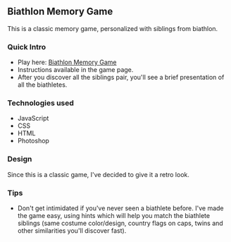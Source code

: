 ## Biathlon Memory Game

This is a classic memory game, personalized with siblings from biathlon. 

### Quick Intro

- Play here: [Biathlon Memory Game](https://silviurdr.github.io/memory-game-biathlon/)
- Instructions available in the game page.
- After you discover all the siblings pair, you'll see a brief presentation of all the biathletes.


### Technologies used

- JavaScript
- CSS
- HTML
- Photoshop


### Design

Since this is a classic game, I've decided to give it a retro look. 


### Tips

- Don't get intimidated if you've never seen a biathlete before. I've made the game easy, using hints which will help you match the biathlete siblings (same costume color/design, country flags on caps, twins and other similarities you'll discover fast).
